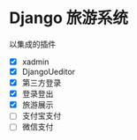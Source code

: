# Django 旅游系统

以集成的插件
- [x] xadmin
- [x] DjangoUeditor
- [x] 第三方登录
- [x] 登录登出
- [x] 旅游展示
- [ ] 支付宝支付
- [ ] 微信支付
